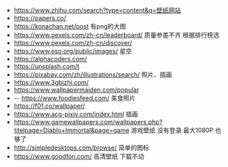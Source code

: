 - https://www.zhihu.com/search?type=content&q=壁纸网站
- https://papers.co/ 
- https://konachan.net/post 有png的大图
- https://www.pexels.com/zh-cn/leaderboard/ 质量参差不齐 根据排行榜选 
- https://www.pexels.com/zh-cn/discover/ 
- https://www.eso.org/public/images/ 星空 
- https://alphacoders.com/ 
- https://unsplash.com/t 
- https://pixabay.com/zh/illustrations/search/ 照片、插画 
- https://www.3gbizhi.com/ 
- https://www.wallpapermaiden.com/popular 
- -- https://www.foodiesfeed.com/ 美食照片 
- https://f01.co/wallpaper/ 
- https://www.acg-pixiv.com/index.html 插画 
- https://www.gamewallpapers.com/wallpapers.php?titelpage=Diablo+Immortal&page=game 游戏壁纸 没有登录 最大1080P 也够了 
- http://simpledesktops.com/browse/ 简单的图标
- https://www.goodfon.com/ 高清壁纸 下载不动